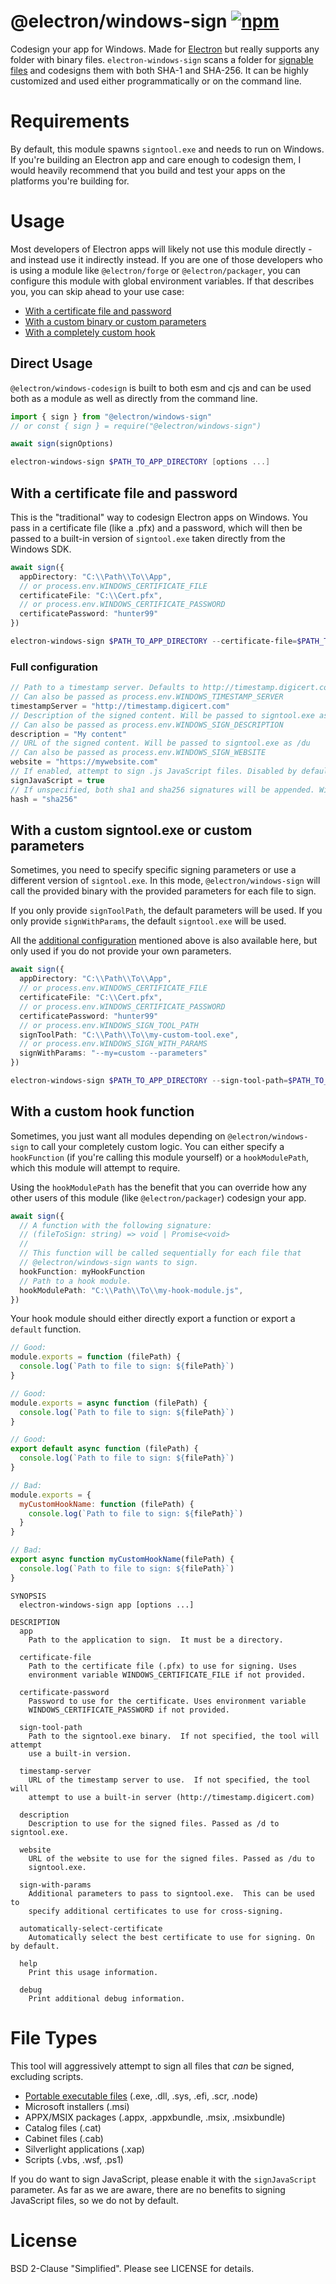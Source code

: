 # @electron/windows-sign [![npm][npm_img]][npm_url]

Codesign your app for Windows. Made for [Electron][electron] but really supports any folder with binary files. `electron-windows-sign` scans a folder for [signable files](#file-types) and codesigns them with both SHA-1 and SHA-256. It can be highly customized and used either programmatically or on the command line. 

# Requirements

By default, this module spawns `signtool.exe` and needs to run on Windows. If you're building an Electron app and care enough to codesign them, I would heavily recommend that you build and test your apps on the platforms you're building for.

# Usage

Most developers of Electron apps will likely not use this module directly - and instead use it indirectly
instead. If you are one of those developers who is using a module like `@electron/forge` or `@electron/packager`, you can configure this module with global environment variables. If that describes
you, you can skip ahead to your use case:

 - [With a certificate file and password](#with-a-certificate-file-and-password)
 - [With a custom binary or custom parameters](#with-a-custom-signtoolexe-or-custom-parameters)
 - [With a completely custom hook](#with-a-custom-hook-function)

## Direct Usage

`@electron/windows-codesign` is built to both esm and cjs and can be used both as a module as well as directly from the command line.

```ts
import { sign } from "@electron/windows-sign"
// or const { sign } = require("@electron/windows-sign")

await sign(signOptions)
```

```ps1
electron-windows-sign $PATH_TO_APP_DIRECTORY [options ...]
```

## With a certificate file and password

This is the "traditional" way to codesign Electron apps on Windows. You pass in a certificate file
(like a .pfx) and a password, which will then be passed to a built-in version of `signtool.exe` taken
directly from the Windows SDK. 

```ts
await sign({
  appDirectory: "C:\\Path\\To\\App",
  // or process.env.WINDOWS_CERTIFICATE_FILE
  certificateFile: "C:\\Cert.pfx",
  // or process.env.WINDOWS_CERTIFICATE_PASSWORD 
  certificatePassword: "hunter99"
})
```

```ps1
electron-windows-sign $PATH_TO_APP_DIRECTORY --certificate-file=$PATH_TO_CERT --certificate-password=$CERT-PASSWORD
```

### Full configuration
```ts
// Path to a timestamp server. Defaults to http://timestamp.digicert.com
// Can also be passed as process.env.WINDOWS_TIMESTAMP_SERVER
timestampServer = "http://timestamp.digicert.com"
// Description of the signed content. Will be passed to signtool.exe as /d
// Can also be passed as process.env.WINDOWS_SIGN_DESCRIPTION
description = "My content"
// URL of the signed content. Will be passed to signtool.exe as /du
// Can also be passed as process.env.WINDOWS_SIGN_WEBSITE
website = "https://mywebsite.com"
// If enabled, attempt to sign .js JavaScript files. Disabled by default
signJavaScript = true
// If unspecified, both sha1 and sha256 signatures will be appended. Will be passed to signtool.exe as the /fd option.
hash = "sha256" 
```

## With a custom signtool.exe or custom parameters

Sometimes, you need to specify specific signing parameters or use a different version
of `signtool.exe`. In this mode, `@electron/windows-sign` will call the provided binary
with the provided parameters for each file to sign. 

If you only provide `signToolPath`, the default parameters will be used.
If you only provide `signWithParams`, the default `signtool.exe` will be used. 

All the [additional configuration](#additional-configuration) mentioned above is also
available here, but only used if you do not provide your own parameters.

```ts
await sign({
  appDirectory: "C:\\Path\\To\\App",
  // or process.env.WINDOWS_CERTIFICATE_FILE
  certificateFile: "C:\\Cert.pfx", 
  // or process.env.WINDOWS_CERTIFICATE_PASSWORD
  certificatePassword: "hunter99"
  // or process.env.WINDOWS_SIGN_TOOL_PATH
  signToolPath: "C:\\Path\\To\\my-custom-tool.exe",
  // or process.env.WINDOWS_SIGN_WITH_PARAMS
  signWithParams: "--my=custom --parameters"
})
```

```ps1
electron-windows-sign $PATH_TO_APP_DIRECTORY --sign-tool-path=$PATH_TO_TOOL --sign-with-params="--my=custom --parameters"
```

## With a custom hook function

Sometimes, you just want all modules depending on `@electron/windows-sign` to call
your completely custom logic. You can either specify a `hookFunction` (if you're calling
this module yourself) or a `hookModulePath`, which this module will attempt to require.

Using the `hookModulePath` has the benefit that you can override how any other users
of this module (like `@electron/packager`) codesign your app.

```ts
await sign({
  // A function with the following signature:
  // (fileToSign: string) => void | Promise<void>
  //
  // This function will be called sequentially for each file that 
  // @electron/windows-sign wants to sign.
  hookFunction: myHookFunction
  // Path to a hook module.
  hookModulePath: "C:\\Path\\To\\my-hook-module.js",
})
```

Your hook module should either directly export a function or
export a `default` function.
```js
// Good:
module.exports = function (filePath) {
  console.log(`Path to file to sign: ${filePath}`)
}

// Good:
module.exports = async function (filePath) {
  console.log(`Path to file to sign: ${filePath}`)
}

// Good:
export default async function (filePath) {
  console.log(`Path to file to sign: ${filePath}`)
}

// Bad:
module.exports = {
  myCustomHookName: function (filePath) {
    console.log(`Path to file to sign: ${filePath}`)
  }
}

// Bad:
export async function myCustomHookName(filePath) {
  console.log(`Path to file to sign: ${filePath}`)
}
```

```
SYNOPSIS
  electron-windows-sign app [options ...]

DESCRIPTION
  app
    Path to the application to sign.  It must be a directory.

  certificate-file
    Path to the certificate file (.pfx) to use for signing. Uses 
    environment variable WINDOWS_CERTIFICATE_FILE if not provided.

  certificate-password
    Password to use for the certificate. Uses environment variable
    WINDOWS_CERTIFICATE_PASSWORD if not provided.

  sign-tool-path
    Path to the signtool.exe binary.  If not specified, the tool will attempt
    use a built-in version.

  timestamp-server
    URL of the timestamp server to use.  If not specified, the tool will
    attempt to use a built-in server (http://timestamp.digicert.com)

  description
    Description to use for the signed files. Passed as /d to signtool.exe.

  website
    URL of the website to use for the signed files. Passed as /du to
    signtool.exe.

  sign-with-params
    Additional parameters to pass to signtool.exe.  This can be used to
    specify additional certificates to use for cross-signing.

  automatically-select-certificate
    Automatically select the best certificate to use for signing. On by default.

  help
    Print this usage information.

  debug
    Print additional debug information.
```

# File Types
This tool will aggressively attempt to sign all files that _can_
be signed, excluding scripts.

- [Portable executable files][pe] (.exe, .dll, .sys, .efi, .scr, .node)
- Microsoft installers (.msi)
- APPX/MSIX packages (.appx, .appxbundle, .msix, .msixbundle)
- Catalog files (.cat)
- Cabinet files (.cab)
- Silverlight applications (.xap)
- Scripts (.vbs, .wsf, .ps1)

If you do want to sign JavaScript, please enable it with the `signJavaScript`
parameter. As far as we are aware, there are no benefits to signing
JavaScript files, so we do not by default.

# License
BSD 2-Clause "Simplified". Please see LICENSE for details.

[electron]: https://github.com/electron/electron
[npm_img]: https://img.shields.io/npm/v/@electron/windows-sign.svg
[npm_url]: https://npmjs.org/package/@electron/windows-sign
[pe]: https://en.wikipedia.org/wiki/Portable_Executable

